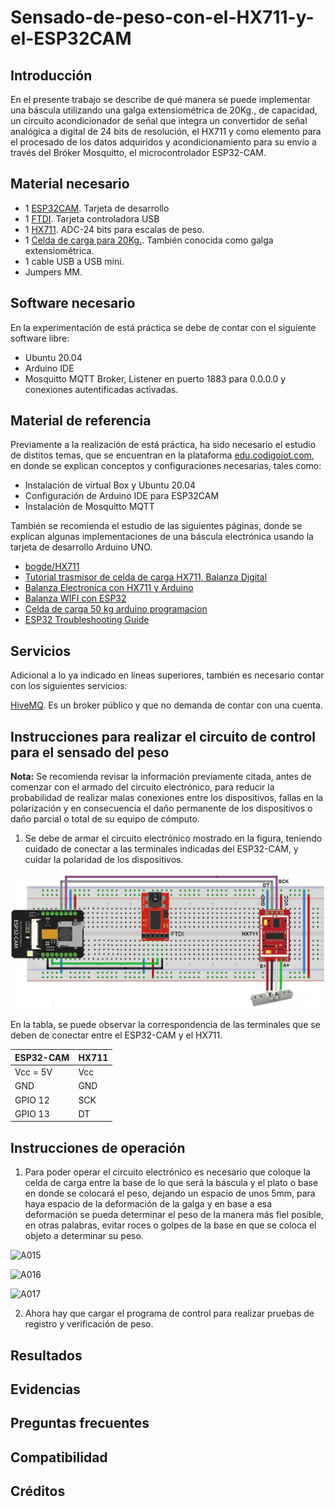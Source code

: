 # Sensado-de-peso-con-el-HX711-y-el-ESP32CAM

## Introducción

En el presente trabajo se describe de qué manera se puede implementar una báscula utilizando una galga extensiométrica de 20Kg., de capacidad, un circuito acondicionador de señal que integra un convertidor de señal analógica a digital de 24 bits de resolución, el HX711 y como elemento para el procesado de los datos adquiridos y acondicionamiento para su envío a través del Bróker Mosquitto, el microcontrolador ESP32-CAM.

## Material necesario

- 1 [ESP32CAM](https://docs.ai-thinker.com/en/esp32-cam). Tarjeta de desarrollo
- 1 [FTDI](https://ftdichip.com/wp-content/uploads/2020/08/DS_FT232R.pdf). Tarjeta controladora USB
- 1 [HX711](https://cdn.sparkfun.com/datasheets/Sensors/ForceFlex/hx711_english.pdf). ADC-24 bits para escalas de peso.
- 1 [Celda de carga para 20Kg.](https://naylampmechatronics.com/sensores/157-celda-de-carga-20kg.html). También conocida como galga extensiométrica.
- 1 cable USB a USB mini.
- Jumpers MM.

## Software necesario

En la experimentación de está práctica se debe de contar con el siguiente software libre:

- Ubuntu 20.04
- Arduino IDE
- Mosquitto MQTT Broker, Listener en puerto 1883 para 0.0.0.0 y conexiones autentificadas activadas.

## Material de referencia

Previamente a la realización de está práctica, ha sido necesario el estudio de distitos temas, que se encuentran en la plataforma [edu.codigoiot.com](https://www.codigoiot.com/), en donde se explican conceptos y configuraciones necesarias, tales como:

- Instalación de virtual Box y Ubuntu 20.04
- Configuración de Arduino IDE para ESP32CAM
- Instalación de Mosquitto MQTT

También se recomienda el estudio de las siguientes páginas, donde se explican algunas implementaciones de una báscula electrónica usando la tarjeta de desarrollo Arduino UNO.

- [bogde/HX711](https://github.com/bogde/HX711)
- [Tutorial trasmisor de celda de carga HX711, Balanza Digital](https://naylampmechatronics.com/blog/25_tutorial-trasmisor-de-celda-de-carga-hx711-balanza-digital.html)
- [Balanza Electronica con HX711 y Arduino](https://controlautomaticoeducacion.com/arduino/balanza-electronica-hx711-arduino/)
- [Balanza WIFI con ESP32](https://www.prometec.net/balanza-wifi-esp32/)
- [Celda de carga 50 kg arduino programacion](https://arduinoque.com/arduino/celda-de-carga-50-kg-arduino-programacion/)
- [ESP32 Troubleshooting Guide](https://randomnerdtutorials.com/esp32-troubleshooting-guide/)

## Servicios

Adicional a lo ya indicado en líneas superiores, también es necesario contar con los siguientes servicios:

[HiveMQ](https://www.hivemq.com/public-mqtt-broker/). Es un broker público y que no demanda de contar con una cuenta.

## Instrucciones para realizar el circuito de control para el sensado del peso

**Nota:** Se recomienda revisar la información previamente citada, antes de comenzar con el armado del circuito electrónico, para reducir la probabilidad de realizar malas conexiones entre los dispositivos, fallas en la polarización y en consecuencia el daño permanente de los dispositivos o daño parcial o total de su equipo de cómputo.

1.  Se debe de armar el circuito electrónico mostrado en la figura, teniendo cuidado de conectar a las terminales indicadas del ESP32-CAM, y cuidar la polaridad de los dispositivos.

![A014](https://github.com/OmarAbundis/Sensado-de-peso-con-el-HX711-y-el-ESP32CAM/blob/main/Imagenes/A014.jpg)

En la tabla, se puede observar la correspondencia de las terminales que se deben de conectar entre el ESP32-CAM y el HX711.

| ESP32-CAM | HX711 |
|-----------|-------|
| Vcc = 5V  | Vcc   |
| GND       | GND   |
| GPIO 12   | SCK   |
| GPIO 13   | DT    |

## Instrucciones de operación

1.	Para poder operar el circuito electrónico es necesario que coloque la celda de carga entre la base de lo que será la báscula y el plato o base en donde se colocará el peso, dejando un espacio de unos 5mm, para haya espacio de la deformación de la galga y en base a esa deformación se pueda determinar el peso de la manera más fiel posible, en otras palabras, evitar roces o golpes de la base en que se coloca el objeto a determinar su peso.

![A015]()

![A016]()

![A017]()

2.	Ahora hay que cargar el programa de control para realizar pruebas de registro y verificación de peso.


## Resultados

## Evidencias

## Preguntas frecuentes

## Compatibilidad

## Créditos
